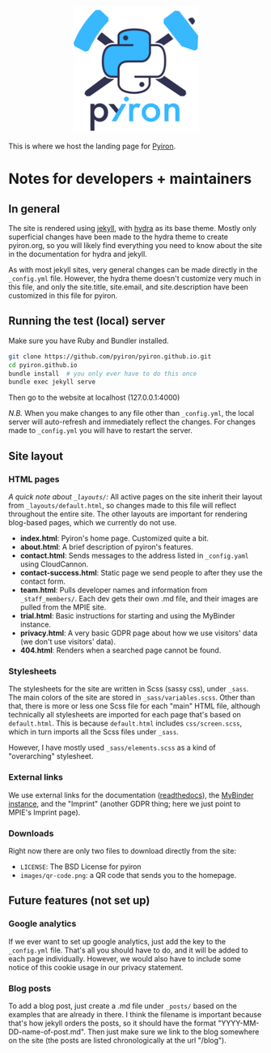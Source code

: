 <p align="center"><img src="images/logo_dark.png" alt="Pyiron logo" width="250px;"/></p>

This is where we host the landing page for [Pyiron](https://pyiron.org).

# Notes for developers + maintainers
## In general
The site is rendered using [jekyll](https://jekyllrb.com/), with [hydra](https://jekyll-themes.com/hydra/) as its base theme.
Mostly only superficial changes have been made to the hydra theme to create pyiron.org, so you will likely find everything
you need to know about the site in the documentation for hydra and jekyll.

As with most jekyll sites, very general changes can be made directly in the `_config.yml` file. However, the hydra theme doesn't
customize very much in this file, and only the site.title, site.email, and site.description have been customized in this file for pyiron.

## Running the test (local) server
Make sure you have Ruby and Bundler installed.
```bash
git clone https://github.com/pyiron/pyiron.github.io.git
cd pyiron.github.io
bundle install  # you only ever have to do this once
bundle exec jekyll serve
```
Then go to the website at localhost (127.0.0.1:4000)

_N.B._ When you make changes to any file other than `_config.yml`, the local server will auto-refresh and immediately reflect the changes. For
changes made to `_config.yml` you will have to restart the server.

## Site layout
### HTML pages
_A quick note about `_layouts/`:_
All active pages on the site inherit their layout from `_layouts/default.html`, so changes made to this file will reflect throughout
the entire site. The other layouts are important for rendering blog-based pages, which we currently do not use.

- **index.html**: Pyiron's home page. Customized quite a bit.
- **about.html**: A brief description of pyiron's features.
- **contact.html**: Sends messages to the address listed in `_config.yaml` using CloudCannon.
- **contact-success.html**: Static page we send people to after they use the contact form.
- **team.html**: Pulls developer names and information from `_staff_members/`. Each dev gets their own .md file, and their images are pulled from the MPIE site.
- **trial.html**: Basic instructions for starting and using the MyBinder instance.
- **privacy.html**: A very basic GDPR page about how we use visitors' data (we don't use visitors' data).
- **404.html**: Renders when a searched page cannot be found.

### Stylesheets
The stylesheets for the site are written in Scss (sassy css), under `_sass`. The main colors of the site are stored in `_sass/variables.scss`.
Other than that, there is more or less one Scss file for each "main" HTML file, although technically all stylesheets are imported for each
page that's based on `default.html`. This is because `default.html` includes `css/screen.scss`, which in turn imports all the Scss files under `_sass`.

However, I have mostly used `_sass/elements.scss` as a kind of "overarching" stylesheet.

### External links
We use external links for the documentation ([readthedocs](https://pyiron.readthedocs.io/en/latest/)), the
[MyBinder instance](https://mybinder.org/v2/gh/pyiron/pyiron/master), and the "Imprint" (another GDPR thing;
here we just point to MPIE's Imprint page).

### Downloads
Right now there are only two files to download directly from the site:
- `LICENSE`: The BSD License for pyiron
- `images/qr-code.png`: a QR code that sends you to the homepage.

## Future features (not set up)
### Google analytics
If we ever want to set up google analytics, just add the key to the `_config.yml` file. That's all you should have to do, and it will be added
to each page individually. However, we would also have to include some notice of this cookie usage in our privacy statement.

### Blog posts
To add a blog post, just create a .md file under `_posts/` based on the examples that are already in there. I think the filename is
important because that's how jekyll orders the posts, so it should have the format "YYYY-MM-DD-name-of-post.md". Then just make sure we
link to the blog somewhere on the site (the posts are listed chronologically at the url "/blog").
